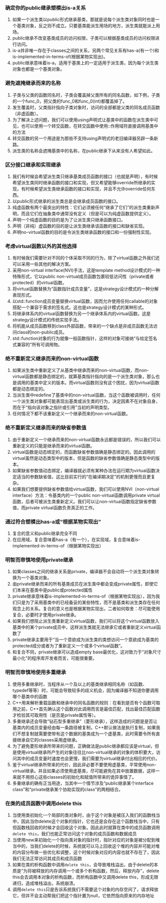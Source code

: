 ### 确定你的public继承塑模出is-a关系
1. 如果一个派生类以public形式继承基类，那就是说每个派生类对象同时也是一个基类对象，反之则不成立。只要基类能派生用场的地方，派生类就能派上用场。
2. public继承不改变基类成员的访问权限，子类可以根据基类成员的访问权限进行访问。
3. is-a并非唯一存在于classes之间的关系，另两个常见关系有has-a(有一个)和is-implemented-in-terms-of(根据某物实现出)。
4. public继承意味着is-a，适用于基类上的一定适用于派生类，因为每个派生类对象也都是一个基类对象。

### 避免遮掩继承而来的名称
1. 子类与父类的函数同名时，子类会覆盖掉父类所有的同名函数，如下例，子类的一个func_0，把父类的func_0和func_0(int)都覆盖掉了。
2. 发生覆盖时，父类指针指向子类对象时，访问的全部都是父类的同名成员函数（非虚函数）。
3. 为了解决上述问题，我们可以使用using声明式让基类中的函数在派生类中可见，也可以使用一个转交函数，在转交函数中使用::作用域符直接调用基类中的方法
4. 转交函数的另一个用途是为那些不支持using声明式的老旧编译器另辟一条新路。
5. 派生类的名称会遮掩基类中的名称，在public继承下从来没有人希望如此。

### 区分接口继承和实现继承
1. 我们有时候会希望派生类只继承基类成员函数的接口（也就是声明），有时候希望派生类同时继承函数的接口和实现，但又希望能够override所继承的实现，有时候希望派生类继承函数的接口和实现，并且不允许override任何东西。
2. 以public形式继承的派生类总是会继承成员函数的接口。
3. 纯虚函数有两个最突出的特性：它们必须被任何“继承了它们”的派生类重新声明，而且它们在抽象类中通常没有定义（但是可以为纯虚函数提供定义）。
4. 声明一个纯虚函数的目的是为了让派生类只继承函数接口。
5. 声明（非纯）虚函数的目的是让派生类继承该函数的接口和缺省实现。
6. 声明no-virtual函数的目的是令派生类继承函数的接口和一份强制性实现。

### 考虑virtual函数以外的其他选择
1. 有时候我们需要针对不同的个体采取不同的行为，除了virtual函数之外我们还可以采用一些其他的解决方案。
2. 采用non-virtual interface(NVI)手法，这是template method设计模式的一种特殊形式，它以public non-virtual成员函数包裹较低访问性（private或者protected）的virtual函数。
3. 将virtual函数替换为“函数指针成员变量”，这是strategy设计模式的一种分解表现形式。
4. 以std::function成员变量替换virtual函数，因而允许使用任何callable的对象搭配一个兼容于需求的签名式。这也是strategy设计模式的某种形式。
5. 将继承体系内的virtual函数替换为另一个继承体系内的virtual函数。这是strategy设计模式的传统实现手法。
6. 将机能从成员函数移到class外部函数，带来的一个缺点是非成员函数无法访问class的non-public成员。
7. std::function对象的行为就像一般函数指针，这样的对象可接纳“与给定签名式兼容的”所有可调用物。

### 绝不重新定义继承而来的non-virtual函数
1. 如果派生类中重新定义了从基类中继承而来的non-virtual函数，而non-virtual函数都是静态绑定的，就算基类指针指向的是一个派生类对象，那么也是调用的基类中定义的版本。而virtual函数则没有这个困扰，因为virtual函数都是动态绑定的。
2. 当派生类中redefine了基类中的non-virtual函数，当这个函数被调用时，任何一个派生类对象都可能表现出基类或派生类的行为，决定因素不在对象自身，而在于“指向该对象之指针或引用”当初的声明类型。
3. 任何情况下都不该重新定义一个继承而来的non-virtual函数。

### 绝不重新定义继承而来的缺省参数值
1. 由于重新定义一个继承而来的non-virtual函数永远都是错误的，所以我们可以重新定义的只能是继承而来的virtual函数。
2. virtual函数是动态绑定的，而函数缺省参数值确是静态绑定的。因此调用的virtual虽然是动态类型中的版本，但是函数的缺省参数值确是静态类型中的版本。
3. 如果缺省参数值动态绑定，编译器就必须有某种办法在运行期为virtual函数决定适当的参数缺省值，这比目前实行的“在编译期决定”的机制更慢而且更复杂。
4. 如果我们想要提供缺省参数值给virtual函数，我们可以使用NVI（non-virtual interface）方法：令基类内的一个public non-virtual函数调用private virtual函数，后者可被派生类重新定义。我们可以让non-virtual函数指定缺省参数值，而private virtual函数负责真正的工作。

### 通过符合塑模出has-a或“根据某物实现出”
1. 复合的意义和public继承完全不同
2. 在应用域，复合意味着has-a（有一个），在实现域，复合意味着is-implemented-in-terms-of（根据某物实现出）

### 明智而审慎地使用private继承
1. 如果classes之间的继承关系是private，编译器不会自动将一个派生类对象转换为一个基类对象。
2. 由private继承而来的所有基类成员在派生类中都会变成private属性，即使它们本来在基类中是public或protected属性
3. private继承意味着is-implemented-in-terms-of（根据某物实现出），因为我们只是为了采用基类中的已经备妥的某些特性，而不是基类和派生类存在任何观念上的关系。复合的意义也是根据某物实现出，二者如何取舍：尽可能使用复合，必要时才使用private继承。
4. 如果我们想阻止派生类重新定义virtual函数，我们可以将这个virtual函数放入基类中的某个private成员中，这样派生类就无法继承它或者重新定义virtual函数了
5. private继承主要用于“当一个意欲成为派生类的类想访问一个意欲成为基类的protected成分或者为了重新定义一个或多个virtual函数”。
6. 和复合不同，private继承可以造成empty base最优化，这对致力于“对象尺寸最小化”的程序库开发者而言，可能很重要。

### 明智而审慎地使用多重继承
1. 使用多重继承时，当程序从一个及以上的基类继承相同名称（如函数、typedef等等）时，可能会导致较多的歧义机会，因为编译器不知道你要调用哪个基类中的函数
2. C++用来解析重载函数和继承中的同名函数的规则：在看到是否有个函数可取用之前，C++首先确认这个函数对此调用而言是最佳匹配，找出最佳匹配函数才检验其可取用性（是否是private属性等）。
3. 多重继承还会导致“钻石型多重继承”（菱形继承），这样造成的问题是是否让基类内的成员变量经由每一条路径被复制，C++默认做法是执行复制，如果我们不想复制就需要使带有这个数据的基类成为一个虚基类，此时需要令所有直接继承自它的classes采用虚继承。
4. 为了避免菱形继承所带来的问题，正确做法是public继承都应该是virtual，但是使用virtual继承所产生的对象往往比non-virtual继承的对象的体积要大，访问其中的成员变量时速度也会更慢，我们需要为virtual继承付出相应的代价。
5. 鉴于virtual继承所带来的代价，因此非必要不要使用虚基类，平常使用non-virtual继承。并且如果必须使用虚基类，尽可能避免在其中放置数据，这样一来就不用担心这些classes的初始化和赋值所带来的诡异事情了。
6. 多重继承的确有正当用途，当其中一个情节涉及“public继承某个interface class”和“private继承某个协助实现的class”的两相结合。

### 在类的成员函数中调用delete this
1. 当使用类初始化一个局部的类对象时，由于这个对象是被压入我们的函数栈当中，因此当你delete这个对象的指针，它也还是会存在这个函数栈当中，只有但函数栈回收的时候才会回收这个对象。因此此时就算在类中的成员函数调用`delete this`，我们也能正常访问这个对象的成员函数和数据成员
2. 当使用new来初始化一个指向类对象的指针时，指针对应的对象是被分配到堆当中的，当我们delete的时候，系统就可以马上回收这个堆的内容并可能对堆的内容分布做一些优化和调整，这个时候对象对应的内容也就不存在了，因此我们无法正常访问其成员和成员函数
3. 如果在类的析构函数中调用`delete this`，会导致堆栈溢出，由于delete的本质是“为将被释放的内存调用一个或多个析构函数，然后，释放内存”，delete this会去调用本对象的析构函数，而析构函数中又调用delete this，形成无限递归，造成堆栈溢出，系统崩溃。
4. 调用`delete this`只是告诉系统我们不需要这个对象的内存空间了，请求释放它，但并不会主动帮我们把这个指针置为null，它依然指向原来的内存地址